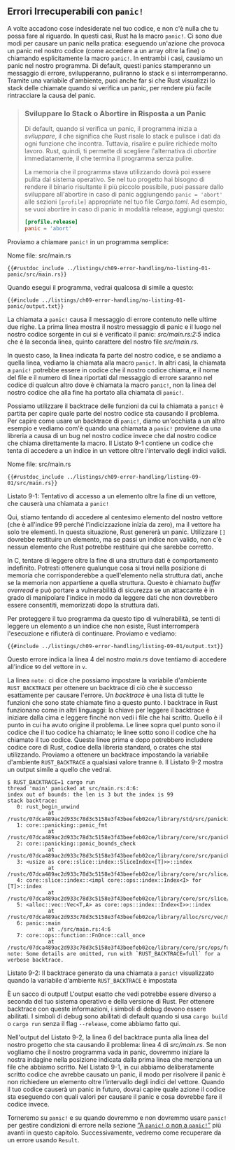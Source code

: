 ## Errori Irrecuperabili con `panic!`

A volte accadono cose indesiderate nel tuo codice, e non c'è nulla che tu possa fare al riguardo. In questi casi, Rust ha la macro `panic!`. Ci sono due modi per causare un panic nella pratica: eseguendo un'azione che provoca un panic nel nostro codice (come accedere a un array oltre la fine) o chiamando esplicitamente la macro `panic!`. In entrambi i casi, causiamo un panic nel nostro programma. Di default, questi panics stamperanno un messaggio di errore, svilupperanno, puliranno lo stack e si interromperanno. Tramite una variabile d'ambiente, puoi anche far sì che Rust visualizzi lo stack delle chiamate quando si verifica un panic, per rendere più facile rintracciare la causa del panic.

> ### Sviluppare lo Stack o Abortire in Risposta a un Panic
>
> Di default, quando si verifica un panic, il programma inizia a *sviluppare*, il che significa che Rust risale lo stack e pulisce i dati da ogni funzione che incontra. Tuttavia, risalire e pulire richiede molto lavoro. Rust, quindi, ti permette di scegliere l'alternativa di *abortire* immediatamente, il che termina il programma senza pulire.
>
> La memoria che il programma stava utilizzando dovrà poi essere pulita dal sistema operativo. Se nel tuo progetto hai bisogno di rendere il binario risultante il più piccolo possibile, puoi passare dallo sviluppare all'abortire in caso di panic aggiungendo `panic = 'abort'` alle sezioni `[profile]` appropriate nel tuo file *Cargo.toml*. Ad esempio, se vuoi abortire in caso di panic in modalità release, aggiungi questo:
>
> ```toml
> [profile.release]
> panic = 'abort'
> ```

Proviamo a chiamare `panic!` in un programma semplice:

<span class="filename">Nome file: src/main.rs</span>

```rust,should_panic,panics
{{#rustdoc_include ../listings/ch09-error-handling/no-listing-01-panic/src/main.rs}}
```

Quando esegui il programma, vedrai qualcosa di simile a questo:

```console
{{#include ../listings/ch09-error-handling/no-listing-01-panic/output.txt}}
```

La chiamata a `panic!` causa il messaggio di errore contenuto nelle ultime due righe. La prima linea mostra il nostro messaggio di panic e il luogo nel nostro codice sorgente in cui si è verificato il panic: *src/main.rs:2:5* indica che è la seconda linea, quinto carattere del nostro file *src/main.rs*.

In questo caso, la linea indicata fa parte del nostro codice, e se andiamo a quella linea, vediamo la chiamata alla macro `panic!`. In altri casi, la chiamata a `panic!` potrebbe essere in codice che il nostro codice chiama, e il nome del file e il numero di linea riportati dal messaggio di errore saranno nel codice di qualcun altro dove è chiamata la macro `panic!`, non la linea del nostro codice che alla fine ha portato alla chiamata di `panic!`.

<!-- Vecchio titolo. Non rimuovere o i link potrebbero rompersi. -->
<a id="using-a-panic-backtrace"></a>

Possiamo utilizzare il backtrace delle funzioni da cui la chiamata a `panic!` è partita per capire quale parte del nostro codice sta causando il problema. Per capire come usare un backtrace di `panic!`, diamo un'occhiata a un altro esempio e vediamo com'è quando una chiamata a `panic!` proviene da una libreria a causa di un bug nel nostro codice invece che dal nostro codice che chiama direttamente la macro. Il Listato 9-1 contiene un codice che tenta di accedere a un indice in un vettore oltre l'intervallo degli indici validi.

<span class="filename">Nome file: src/main.rs</span>

```rust,should_panic,panics
{{#rustdoc_include ../listings/ch09-error-handling/listing-09-01/src/main.rs}}
```

<span class="caption">Listato 9-1: Tentativo di accesso a un elemento oltre la fine di un vettore, che causerà una chiamata a `panic!`</span>

Qui, stiamo tentando di accedere al centesimo elemento del nostro vettore (che è all'indice 99 perché l'indicizzazione inizia da zero), ma il vettore ha solo tre elementi. In questa situazione, Rust genererà un panic. Utilizzare `[]` dovrebbe restituire un elemento, ma se passi un indice non valido, non c'è nessun elemento che Rust potrebbe restituire qui che sarebbe corretto.

In C, tentare di leggere oltre la fine di una struttura dati è comportamento indefinito. Potresti ottenere qualunque cosa si trovi nella posizione di memoria che corrisponderebbe a quell'elemento nella struttura dati, anche se la memoria non appartiene a quella struttura. Questo è chiamato *buffer overread* e può portare a vulnerabilità di sicurezza se un attaccante è in grado di manipolare l'indice in modo da leggere dati che non dovrebbero essere consentiti, memorizzati dopo la struttura dati.

Per proteggere il tuo programma da questo tipo di vulnerabilità, se tenti di leggere un elemento a un indice che non esiste, Rust interromperà l'esecuzione e rifiuterà di continuare. Proviamo e vediamo:

```console
{{#include ../listings/ch09-error-handling/listing-09-01/output.txt}}
```

Questo errore indica la linea 4 del nostro *main.rs* dove tentiamo di accedere all'indice `99` del vettore in `v`.

La linea `note:` ci dice che possiamo impostare la variabile d'ambiente `RUST_BACKTRACE` per ottenere un backtrace di ciò che è successo esattamente per causare l'errore. Un *backtrace* è una lista di tutte le funzioni che sono state chiamate fino a questo punto. I backtrace in Rust funzionano come in altri linguaggi: la chiave per leggere il backtrace è iniziare dalla cima e leggere finché non vedi i file che hai scritto. Quello è il punto in cui ha avuto origine il problema. Le linee sopra quel punto sono il codice che il tuo codice ha chiamato; le linee sotto sono il codice che ha chiamato il tuo codice. Queste linee prima e dopo potrebbero includere codice core di Rust, codice della libreria standard, o crates che stai utilizzando. Proviamo a ottenere un backtrace impostando la variabile d'ambiente `RUST_BACKTRACE` a qualsiasi valore tranne `0`. Il Listato 9-2 mostra un output simile a quello che vedrai.

<!-- manual-regeneration
cd listings/ch09-error-handling/listing-09-01
RUST_BACKTRACE=1 cargo run
copy the backtrace output below
check the backtrace number mentioned in the text below the listing
-->

```console
$ RUST_BACKTRACE=1 cargo run
thread 'main' panicked at src/main.rs:4:6:
index out of bounds: the len is 3 but the index is 99
stack backtrace:
   0: rust_begin_unwind
             at /rustc/07dca489ac2d933c78d3c5158e3f43beefeb02ce/library/std/src/panicking.rs:645:5
   1: core::panicking::panic_fmt
             at /rustc/07dca489ac2d933c78d3c5158e3f43beefeb02ce/library/core/src/panicking.rs:72:14
   2: core::panicking::panic_bounds_check
             at /rustc/07dca489ac2d933c78d3c5158e3f43beefeb02ce/library/core/src/panicking.rs:208:5
   3: <usize as core::slice::index::SliceIndex<[T]>>::index
             at /rustc/07dca489ac2d933c78d3c5158e3f43beefeb02ce/library/core/src/slice/index.rs:255:10
   4: core::slice::index::<impl core::ops::index::Index<I> for [T]>::index
             at /rustc/07dca489ac2d933c78d3c5158e3f43beefeb02ce/library/core/src/slice/index.rs:18:9
   5: <alloc::vec::Vec<T,A> as core::ops::index::Index<I>>::index
             at /rustc/07dca489ac2d933c78d3c5158e3f43beefeb02ce/library/alloc/src/vec/mod.rs:2770:9
   6: panic::main
             at ./src/main.rs:4:6
   7: core::ops::function::FnOnce::call_once
             at /rustc/07dca489ac2d933c78d3c5158e3f43beefeb02ce/library/core/src/ops/function.rs:250:5
note: Some details are omitted, run with `RUST_BACKTRACE=full` for a verbose backtrace.
```

<span class="caption">Listato 9-2: Il backtrace generato da una chiamata a
`panic!` visualizzato quando la variabile d'ambiente `RUST_BACKTRACE` è impostata</span>

È un sacco di output! L'output esatto che vedi potrebbe essere diverso a seconda del tuo sistema operativo e della versione di Rust. Per ottenere backtrace con queste informazioni, i simboli di debug devono essere abilitati. I simboli di debug sono abilitati di default quando si usa `cargo build` o `cargo run` senza il flag `--release`, come abbiamo fatto qui.

Nell'output del Listato 9-2, la linea 6 del backtrace punta alla linea del nostro progetto che sta causando il problema: linea 4 di *src/main.rs*. Se non vogliamo che il nostro programma vada in panic, dovremmo iniziare la nostra indagine nella posizione indicata dalla prima linea che menziona un file che abbiamo scritto. Nel Listato 9-1, in cui abbiamo deliberatamente scritto codice che avrebbe causato un panic, il modo per risolvere il panic è non richiedere un elemento oltre l'intervallo degli indici del vettore. Quando il tuo codice causerà un panic in futuro, dovrai capire quale azione il codice sta eseguendo con quali valori per causare il panic e cosa dovrebbe fare il codice invece.

Torneremo su `panic!` e su quando dovremmo e non dovremmo usare `panic!` per gestire condizioni di errore nella sezione [“A `panic!` o non a `panic!`”][to-panic-or-not-to-panic]<!-- ignore --> più avanti in questo capitolo. Successivamente, vedremo come recuperare da un errore usando `Result`.

[to-panic-or-not-to-panic]:
ch09-03-to-panic-or-not-to-panic.html#to-panic-or-not-to-panic

